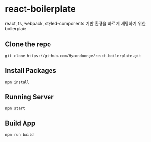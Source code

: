 # react-boilerplate

react, ts, webpack, styled-components 기반 환경을 빠르게 세팅하기 위한 boilerplate

## Clone the repo

```
git clone https://github.com/Hyeondoonge/react-boilerplate.git
```

## Install Packages

```
npm install
```

## Running Server

```
npm start
```

## Build App

```
npm run build
```
